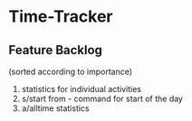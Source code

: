 # Time-Tracker

## Feature Backlog

(sorted according to importance)

1. statistics for individual activities
1. s/start from <time> - command for start of the day
1. a/alltime statistics